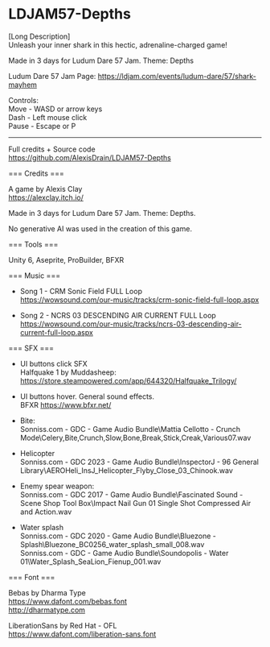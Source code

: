 # LDJAM57-Depths
 
[Long Description]  
Unleash your inner shark in this hectic, adrenaline-charged game!  

Made in 3 days for Ludum Dare 57 Jam. Theme: Depths  

Ludum Dare 57 Jam Page: 
https://ldjam.com/events/ludum-dare/57/shark-mayhem  

Controls:  
Move - WASD or arrow keys  
Dash - Left mouse click  
Pause - Escape or P  


-----------------


Full credits + Source code  
https://github.com/AlexisDrain/LDJAM57-Depths    

=== Credits ===  

A game by Alexis Clay  
https://alexclay.itch.io/  

Made in 3 days for Ludum Dare 57 Jam. Theme: Depths.  

No generative AI was used in the creation of this game.  

=== Tools ===  

Unity 6, Aseprite, ProBuilder, BFXR  

=== Music ===  

- Song 1 - CRM Sonic Field FULL Loop  
https://wowsound.com/our-music/tracks/crm-sonic-field-full-loop.aspx  

- Song 2 - NCRS 03 DESCENDING AIR CURRENT FULL Loop  
https://wowsound.com/our-music/tracks/ncrs-03-descending-air-current-full-loop.aspx  

=== SFX ===  

- UI buttons click SFX  
Halfquake 1 by Muddasheep: https://store.steampowered.com/app/644320/Halfquake_Trilogy/  

- UI buttons hover. General sound effects.  
BFXR https://www.bfxr.net/  

- Bite:  
Sonniss.com - GDC - Game Audio Bundle\Mattia Cellotto - Crunch Mode\Celery,Bite,Crunch,Slow,Bone,Break,Stick,Creak,Various07.wav  

- Helicopter  
Sonniss.com - GDC 2023 - Game Audio Bundle\InspectorJ - 96 General Library\AEROHeli_InsJ_Helicopter_Flyby_Close_03_Chinook.wav  

- Enemy spear weapon:  
Sonniss.com - GDC 2017 - Game Audio Bundle\Fascinated Sound - Scene Shop Tool Box\Impact Nail Gun 01 Single Shot Compressed Air and Action.wav  

- Water splash  
Sonniss.com - GDC 2020 - Game Audio Bundle\Bluezone - Splash\Bluezone_BC0256_water_splash_small_008.wav  
Sonniss.com - GDC - Game Audio Bundle\Soundopolis - Water 01\Water_Splash_SeaLion_Fienup_001.wav  

=== Font ===  

Bebas by Dharma Type  
https://www.dafont.com/bebas.font  
http://dharmatype.com  

LiberationSans by Red Hat - OFL  
https://www.dafont.com/liberation-sans.font  